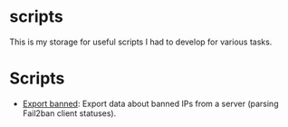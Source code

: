 # scripts
This is my storage for useful scripts I had to develop for various tasks.

# Scripts

- [Export banned](server/export_banned.sh): Export data about banned IPs from a server (parsing Fail2ban client statuses).